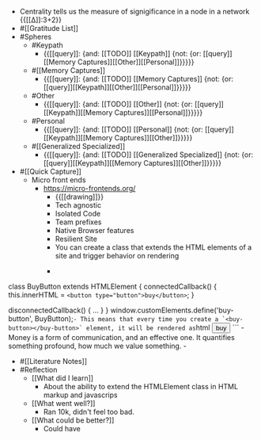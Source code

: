 - Centrality tells us the measure of signigificance in a node in a network  {{[[∆]]:3+2}}
- #[[Gratitude List]] 
- #Spheres 
    - #Keypath
        - {{[[query]]: {and: [[TODO]] [[Keypath]] {not: {or: [[query]][[Memory Captures]][[Other]][[Personal]]}}}}}
    - #[[Memory Captures]]
        - {{[[query]]: {and: [[TODO]] [[Memory Captures]] {not: {or: [[query]][[Keypath]][[Other]][[Personal]]}}}}}
    - #Other
        - {{[[query]]: {and: [[TODO]] [[Other]] {not: {or: [[query]][[Keypath]][[Memory Captures]][[Personal]]}}}}}
    - #Personal
        - {{[[query]]: {and: [[TODO]] [[Personal]] {not: {or: [[query]][[Keypath]][[Memory Captures]][[Other]]}}}}}
    - #[[Generalized Specialized]]
        - {{[[query]]: {and: [[TODO]] [[Generalized Specialized]] {not: {or: [[query]][[Keypath]][[Memory Captures]][[Other]]}}}}}
- #[[Quick Capture]]
    - Micro front ends
        - https://micro-frontends.org/
            - {{[[drawing]]}}
            - Tech agnostic
            - Isolated Code
            - Team prefixes
            - Native Browser features
            - Resilient Site
            - You can create a class that extends the HTML elements of a site and trigger behavior on rendering
            - ```javascript
class BuyButton extends HTMLElement {
  connectedCallback() {
    this.innerHTML = `<button type="button">buy</button>`;
  }

  disconnectedCallback() { ... }
}
window.customElements.define('buy-button', BuyButton);```
                - This means that every time you create a `<buy-button></buy-button>` element, it will be rendered as ```html
<buy-button>
  <button>buy</button>
</buy-button>```
    - Money is a form of communication, and an effective one. It quantifies something profound, how much we value something.
    - 
- #[[Literature Notes]]
- #Reflection
    - [[What did I learn]]
        - About the ability to extend the HTMLElement class in HTML markup and javascrips
    - [[What went well?]]
        - Ran 10k, didn't feel too bad.
    - [[What could be better?]]
        - Could have 
